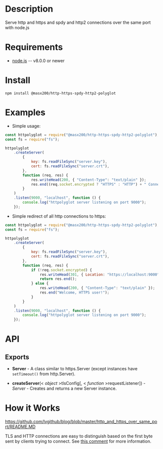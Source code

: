 # Description

Serve http and https and spdy and http2 connections over the same port with node.js

# Requirements

-   [node.js](http://nodejs.org/) -- v8.0.0 or newer

# Install

    npm install @masx200/http-https-spdy-http2-polyglot

# Examples

-   Simple usage:

```javascript
const httpolyglot = require("@masx200/http-https-spdy-http2-polyglot");
const fs = require("fs");

httpolyglot
    .createServer(
        {
            key: fs.readFileSync("server.key"),
            cert: fs.readFileSync("server.crt"),
        },
        function (req, res) {
            res.writeHead(200, { "Content-Type": "text/plain" });
            res.end((req.socket.encrypted ? "HTTPS" : "HTTP") + " Connection!");
        }
    )
    .listen(9000, "localhost", function () {
        console.log("httpolyglot server listening on port 9000");
    });
```

-   Simple redirect of all http connections to https:

```javascript
const httpolyglot = require("@masx200/http-https-spdy-http2-polyglot");
const fs = require("fs");

httpolyglot
    .createServer(
        {
            key: fs.readFileSync("server.key"),
            cert: fs.readFileSync("server.crt"),
        },
        function (req, res) {
            if (!req.socket.encrypted) {
                res.writeHead(301, { Location: "https://localhost:9000" });
                return res.end();
            } else {
                res.writeHead(200, { "Content-Type": "text/plain" });
                res.end("Welcome, HTTPS user!");
            }
        }
    )
    .listen(9000, "localhost", function () {
        console.log("httpolyglot server listening on port 9000");
    });
```

# API

## Exports

-   **Server** - A class similar to https.Server (except instances have `setTimeout()` from http.Server).

-   **createServer**(< _object_ >tlsConfig[, < _function_ >requestListener]) - _Server_ - Creates and returns a new Server instance.

# How it Works

https://github.com/lvgithub/blog/blob/master/http_and_https_over_same_port/README.MD

TLS and HTTP connections are easy to distinguish based on the first byte sent by clients trying to connect. See [this comment](https://github.com/mscdex/httpolyglot/issues/3#issuecomment-173680155) for more information.
